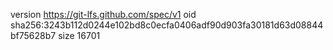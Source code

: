 version https://git-lfs.github.com/spec/v1
oid sha256:3243b112d0244e102bd8c0ecfa0406adf90d903fa30181d63d08844bf75628b7
size 16701
